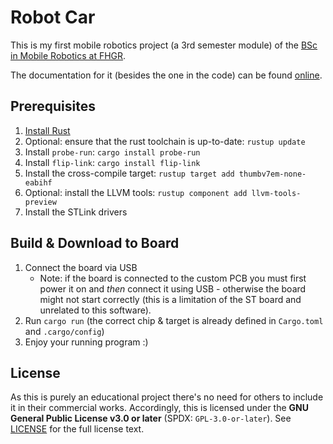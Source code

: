 # Robot Car
This is my first mobile robotics project (a 3rd semester module) of the [BSc in Mobile Robotics at FHGR](https://fhgr.ch/mr).

The documentation for it (besides the one in the code) can be found [online](https://rursprung.github.io/robotcar1/).

## Prerequisites
1. [Install Rust](https://www.rust-lang.org/tools/install)
2. Optional: ensure that the rust toolchain is up-to-date: `rustup update`
3. Install `probe-run`: `cargo install probe-run`
4. Install `flip-link`: `cargo install flip-link`
5. Install the cross-compile target: `rustup target add thumbv7em-none-eabihf`
6. Optional: install the LLVM tools: `rustup component add llvm-tools-preview`
7. Install the STLink drivers

## Build & Download to Board
1. Connect the board via USB
   * Note: if the board is connected to the custom PCB you must first power it on and _then_ connect it using USB -
     otherwise the board might not start correctly (this is a limitation of the ST board and unrelated to this software).
2. Run `cargo run` (the correct chip & target is already defined in `Cargo.toml` and `.cargo/config`)
3. Enjoy your running program :)

## License
As this is purely an educational project there's no need for others to include it in their commercial works.
Accordingly, this is licensed under the **GNU General Public License v3.0 or later** (SPDX: `GPL-3.0-or-later`).
See [LICENSE](LICENSE) for the full license text.

